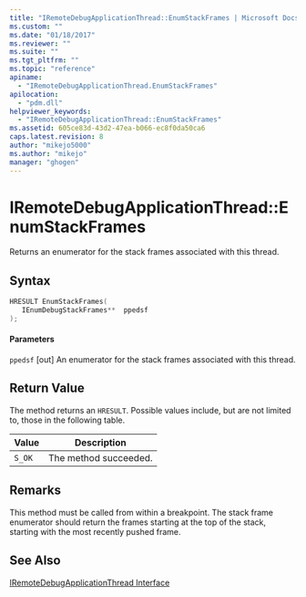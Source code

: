 ```yaml
---
title: "IRemoteDebugApplicationThread::EnumStackFrames | Microsoft Docs"
ms.custom: ""
ms.date: "01/18/2017"
ms.reviewer: ""
ms.suite: ""
ms.tgt_pltfrm: ""
ms.topic: "reference"
apiname:
  - "IRemoteDebugApplicationThread.EnumStackFrames"
apilocation:
  - "pdm.dll"
helpviewer_keywords:
  - "IRemoteDebugApplicationThread::EnumStackFrames"
ms.assetid: 605ce83d-43d2-47ea-b066-ec8f0da50ca6
caps.latest.revision: 8
author: "mikejo5000"
ms.author: "mikejo"
manager: "ghogen"
---
```

# IRemoteDebugApplicationThread::EnumStackFrames
Returns an enumerator for the stack frames associated with this thread.

## Syntax

```cpp
HRESULT EnumStackFrames(
   IEnumDebugStackFrames**  ppedsf
);
```

#### Parameters
 `ppedsf`
 [out] An enumerator for the stack frames associated with this thread.

## Return Value
 The method returns an `HRESULT`. Possible values include, but are not limited to, those in the following table.

|Value|Description|
|-----------|-----------------|
|`S_OK`|The method succeeded.|

## Remarks
 This method must be called from within a breakpoint. The stack frame enumerator should return the frames starting at the top of the stack, starting with the most recently pushed frame.

## See Also
 [IRemoteDebugApplicationThread Interface](../../winscript/reference/iremotedebugapplicationthread-interface.md)